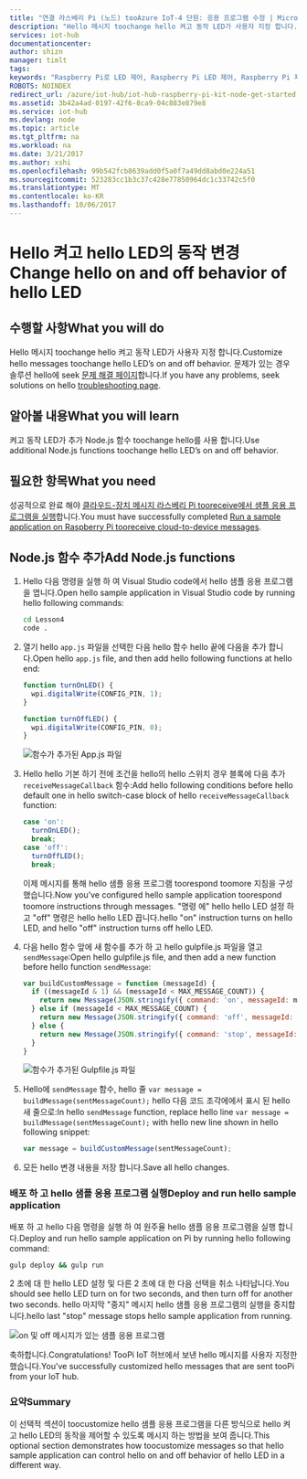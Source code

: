 ```yaml
---
title: "연결 라스베리 Pi (노드) tooAzure IoT-4 단원: 응용 프로그램 수정 | Microsoft Docs"
description: "Hello 메시지 toochange hello 켜고 동작 LED가 사용자 지정 합니다."
services: iot-hub
documentationcenter: 
author: shizn
manager: timlt
tags: 
keywords: "Raspberry Pi로 LED 제어, Raspberry Pi LED 제어, Raspberry Pi 제어 LED"
ROBOTS: NOINDEX
redirect_url: /azure/iot-hub/iot-hub-raspberry-pi-kit-node-get-started
ms.assetid: 3b42a4ad-0197-42f6-8ca9-04c883e879e8
ms.service: iot-hub
ms.devlang: node
ms.topic: article
ms.tgt_pltfrm: na
ms.workload: na
ms.date: 3/21/2017
ms.author: xshi
ms.openlocfilehash: 99b542fcb8639add0f5a0f7a49dd8abd0e224a51
ms.sourcegitcommit: 523283cc1b3c37c428e77850964dc1c33742c5f0
ms.translationtype: MT
ms.contentlocale: ko-KR
ms.lasthandoff: 10/06/2017
---
```

# <a name="change-hello-on-and-off-behavior-of-hello-led"></a><span data-ttu-id="62732-104">Hello 켜고 hello LED의 동작 변경</span><span class="sxs-lookup"><span data-stu-id="62732-104">Change hello on and off behavior of hello LED</span></span>
## <a name="what-you-will-do"></a><span data-ttu-id="62732-105">수행할 사항</span><span class="sxs-lookup"><span data-stu-id="62732-105">What you will do</span></span>
<span data-ttu-id="62732-106">Hello 메시지 toochange hello 켜고 동작 LED가 사용자 지정 합니다.</span><span class="sxs-lookup"><span data-stu-id="62732-106">Customize hello messages toochange hello LED’s on and off behavior.</span></span> <span data-ttu-id="62732-107">문제가 있는 경우 솔루션 hello에 seek [문제 해결 페이지](iot-hub-raspberry-pi-kit-node-troubleshooting.md)합니다.</span><span class="sxs-lookup"><span data-stu-id="62732-107">If you have any problems, seek solutions on hello [troubleshooting page](iot-hub-raspberry-pi-kit-node-troubleshooting.md).</span></span>

## <a name="what-you-will-learn"></a><span data-ttu-id="62732-108">알아볼 내용</span><span class="sxs-lookup"><span data-stu-id="62732-108">What you will learn</span></span>
<span data-ttu-id="62732-109">켜고 동작 LED가 추가 Node.js 함수 toochange hello를 사용 합니다.</span><span class="sxs-lookup"><span data-stu-id="62732-109">Use additional Node.js functions toochange hello LED’s on and off behavior.</span></span>

## <a name="what-you-need"></a><span data-ttu-id="62732-110">필요한 항목</span><span class="sxs-lookup"><span data-stu-id="62732-110">What you need</span></span>
<span data-ttu-id="62732-111">성공적으로 완료 해야 [클라우드-장치 메시지 라스베리 Pi tooreceive에서 샘플 응용 프로그램을 실행](iot-hub-raspberry-pi-kit-node-lesson4-send-cloud-to-device-messages.md)합니다.</span><span class="sxs-lookup"><span data-stu-id="62732-111">You must have successfully completed [Run a sample application on Raspberry Pi tooreceive cloud-to-device messages](iot-hub-raspberry-pi-kit-node-lesson4-send-cloud-to-device-messages.md).</span></span>

## <a name="add-nodejs-functions"></a><span data-ttu-id="62732-112">Node.js 함수 추가</span><span class="sxs-lookup"><span data-stu-id="62732-112">Add Node.js functions</span></span>
1. <span data-ttu-id="62732-113">Hello 다음 명령을 실행 하 여 Visual Studio code에서 hello 샘플 응용 프로그램을 엽니다.</span><span class="sxs-lookup"><span data-stu-id="62732-113">Open hello sample application in Visual Studio code by running hello following commands:</span></span>
   
   ```bash
   cd Lesson4
   code .
   ```
2. <span data-ttu-id="62732-114">열기 hello `app.js` 파일을 선택한 다음 hello 함수 hello 끝에 다음을 추가 합니다.</span><span class="sxs-lookup"><span data-stu-id="62732-114">Open hello `app.js` file, and then add hello following functions at hello end:</span></span>
   
   ```javascript
   function turnOnLED() {
     wpi.digitalWrite(CONFIG_PIN, 1);
   }
   
   function turnOffLED() {
     wpi.digitalWrite(CONFIG_PIN, 0);
   }
   ```
   
   ![함수가 추가된 App.js 파일](media/iot-hub-raspberry-pi-lessons/lesson4/updated_app_js.png)
3. <span data-ttu-id="62732-116">Hello hello 기본 하기 전에 조건을 hello의 hello 스위치 경우 블록에 다음 추가 `receiveMessageCallback` 함수:</span><span class="sxs-lookup"><span data-stu-id="62732-116">Add hello following conditions before hello default one in hello switch-case block of hello `receiveMessageCallback` function:</span></span>
   
   ```javascript
   case 'on':
     turnOnLED();
     break;
   case 'off':
     turnOffLED();
     break;
   ```
   
   <span data-ttu-id="62732-117">이제 메시지를 통해 hello 샘플 응용 프로그램 toorespond toomore 지침을 구성 했습니다.</span><span class="sxs-lookup"><span data-stu-id="62732-117">Now you’ve configured hello sample application toorespond toomore instructions through messages.</span></span> <span data-ttu-id="62732-118">"명령 에" hello hello LED 설정 하 고 "off" 명령은 hello hello LED 끕니다.</span><span class="sxs-lookup"><span data-stu-id="62732-118">hello "on" instruction turns on hello LED, and hello "off" instruction turns off hello LED.</span></span>
4. <span data-ttu-id="62732-119">다음 hello 함수 앞에 새 함수를 추가 하 고 hello gulpfile.js 파일을 열고 `sendMessage`:</span><span class="sxs-lookup"><span data-stu-id="62732-119">Open hello gulpfile.js file, and then add a new function before hello function `sendMessage`:</span></span>
   
   ```javascript
   var buildCustomMessage = function (messageId) {
     if ((messageId & 1) && (messageId < MAX_MESSAGE_COUNT)) {
       return new Message(JSON.stringify({ command: 'on', messageId: messageId }));
     } else if (messageId < MAX_MESSAGE_COUNT) {
       return new Message(JSON.stringify({ command: 'off', messageId: messageId }));
     } else {
       return new Message(JSON.stringify({ command: 'stop', messageId: messageId }));
     }
   }
   ```
   
   ![함수가 추가된 Gulpfile.js 파일](media/iot-hub-raspberry-pi-lessons/lesson4/updated_gulpfile.png)
5. <span data-ttu-id="62732-121">Hello에 `sendMessage` 함수, hello 줄 `var message = buildMessage(sentMessageCount);` hello 다음 코드 조각에에서 표시 된 hello 새 줄으로:</span><span class="sxs-lookup"><span data-stu-id="62732-121">In hello `sendMessage` function, replace hello line `var message = buildMessage(sentMessageCount);` with hello new line shown in hello following snippet:</span></span>
   
   ```javascript
   var message = buildCustomMessage(sentMessageCount);
   ```
6. <span data-ttu-id="62732-122">모든 hello 변경 내용을 저장 합니다.</span><span class="sxs-lookup"><span data-stu-id="62732-122">Save all hello changes.</span></span>

### <a name="deploy-and-run-hello-sample-application"></a><span data-ttu-id="62732-123">배포 하 고 hello 샘플 응용 프로그램 실행</span><span class="sxs-lookup"><span data-stu-id="62732-123">Deploy and run hello sample application</span></span>
<span data-ttu-id="62732-124">배포 하 고 hello 다음 명령을 실행 하 여 원주율 hello 샘플 응용 프로그램을 실행 합니다.</span><span class="sxs-lookup"><span data-stu-id="62732-124">Deploy and run hello sample application on Pi by running hello following command:</span></span>

```bash
gulp deploy && gulp run
```

<span data-ttu-id="62732-125">2 초에 대 한 hello LED 설정 및 다른 2 초에 대 한 다음 선택을 취소 나타납니다.</span><span class="sxs-lookup"><span data-stu-id="62732-125">You should see hello LED turn on for two seconds, and then turn off for another two seconds.</span></span> <span data-ttu-id="62732-126">hello 마지막 "중지" 메시지 hello 샘플 응용 프로그램의 실행을 중지합니다.</span><span class="sxs-lookup"><span data-stu-id="62732-126">hello last "stop" message stops hello sample application from running.</span></span>

![on 및 off 메시지가 있는 샘플 응용 프로그램](media/iot-hub-raspberry-pi-lessons/lesson4/gulp_on_and_off.png)

<span data-ttu-id="62732-128">축하합니다.</span><span class="sxs-lookup"><span data-stu-id="62732-128">Congratulations!</span></span> <span data-ttu-id="62732-129">TooPi IoT 허브에서 보낸 hello 메시지를 사용자 지정한 했습니다.</span><span class="sxs-lookup"><span data-stu-id="62732-129">You’ve successfully customized hello messages that are sent tooPi from your IoT hub.</span></span>

### <a name="summary"></a><span data-ttu-id="62732-130">요약</span><span class="sxs-lookup"><span data-stu-id="62732-130">Summary</span></span>
<span data-ttu-id="62732-131">이 선택적 섹션이 toocustomize hello 샘플 응용 프로그램을 다른 방식으로 hello 켜고 hello LED의 동작을 제어할 수 있도록 메시지 하는 방법을 보여 줍니다.</span><span class="sxs-lookup"><span data-stu-id="62732-131">This optional section demonstrates how toocustomize messages so that hello sample application can control hello on and off behavior of hello LED in a different way.</span></span>

